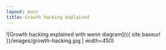 ```yaml
---
layout: post
title: Growth hacking explained
---
```


![Growth hacking explained with wenn diagram]({{ site.baseurl }}/images/growth-hacking.jpg | width=450)
